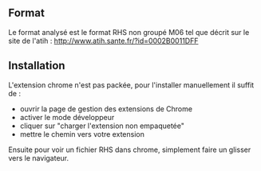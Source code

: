## Format

Le format analysé est le format RHS non groupé M06 tel que décrit sur le site de l'atih : http://www.atih.sante.fr/?id=0002B0011DFF

## Installation

L'extension chrome n'est pas packée, pour l'installer manuellement il suffit de :

* ouvrir la page de gestion des extensions de Chrome
* activer le mode développeur
* cliquer sur "charger l'extension non empaquetée"
* mettre le chemin vers votre extension

Ensuite pour voir un fichier RHS dans chrome, simplement faire un glisser vers le navigateur.
